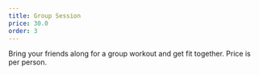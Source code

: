 ```yaml
---
title: Group Session
price: 30.0
order: 3
---
```


Bring your friends along for a group workout and get fit together. Price is per person.
